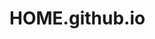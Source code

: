 # HOME.github.io
<!DOCTYPE html>
<html lang ="ko">
  <head></head>
  <body>
    <style>
      li{list-style:none;}
      .colorBtn{
        width:100px;
        height:36px;
        background-color:green;
        color:white;
        text-align: center;
        line-height: 36px;
        cursor: pointer;
        border-radius:3px;

      }
    </style>
    <form>
      <ul>
        <li><input type = "text"></li>
        <li><input type = "password"></li>
        <li>
          <label><input type="radio" name="fruit" id="orange">오렌지</label>
          <label><input type="radio" name="fruit" id="orange">사과</label>       
          <label><input type="radio" name="fruit" id="orange">바나나</label>        
        </li>
        <li>
          <label><input type="checkbox" name="fruit" id="orange">오렌지</label>
          <label><input type="checkbox" name="fruit" id="orange">사과</label>       
          <label><input type="checkbox" name="fruit" id="orange">바나나</label>        
        </li>
        <li><div class="colorBtn">버튼입니다</div></li>
      </ul>
     
    </form>

  </body>
</html>
